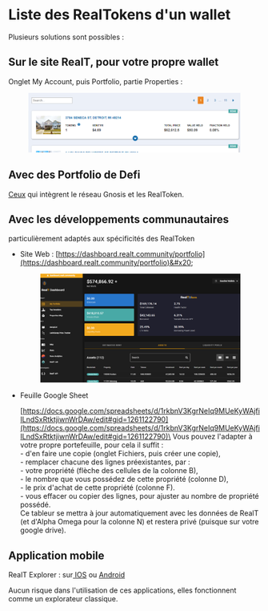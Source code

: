 # Liste des RealTokens d'un wallet

Plusieurs solutions sont possibles :

## Sur le site RealT, pour votre propre wallet&#x20;

Onglet My Account, puis Portfolio, partie Properties :

<figure><img src="../../.gitbook/assets/image (1).png" alt=""><figcaption></figcaption></figure>

## Avec des Portfolio de Defi

[Ceux](../defi-realt/portfolio-defi.md) qui intègrent le réseau Gnosis et les RealToken.

## Avec les développements communautaires

particulièrement adaptés aux spécificités des RealToken&#x20;

*   Site Web : [https://dashboard.realt.community/portfolio](https://dashboard.realt.community/portfolio)&#x20;

    <figure><img src="../../.gitbook/assets/image (31).png" alt=""><figcaption></figcaption></figure>


*   Feuille Google Sheet

    [https://docs.google.com/spreadsheets/d/1rkbnV3KgrNeIq9MUeKyWAjfiILndSxRtktjiwnWrDAw/edit#gid=1261122790](https://docs.google.com/spreadsheets/d/1rkbnV3KgrNeIq9MUeKyWAjfiILndSxRtktjiwnWrDAw/edit#gid=1261122790)\
    Vous pouvez l'adapter à votre propre portefeuille, pour cela il suffit : \
    &#x20; \- d'en faire une copie (onglet Fichiers, puis créer une copie),\
    &#x20; \- remplacer chacune des lignes préexistantes, par : \
    &#x20;      \- votre propriété (flèche des cellules de la colonne B),\
    &#x20;      \- le nombre que vous possédez de cette propriété (colonne D),\
    &#x20;      \- le prix d'achat de cette propriété (colonne F).\
    &#x20; \- vous effacer ou copier des lignes, pour ajuster au nombre de propriété possédé.\
    Ce tableur se mettra à jour automatiquement avec les données de RealT (et d'Alpha Omega pour la colonne N) et restera privé (puisque sur votre google drive).



## Application mobile&#x20;

RealT Explorer : sur[ IOS](https://apps.apple.com/fr/app/realt-explorer/id1532670717) ou [Android](https://play.google.com/store/apps/details?id=com.rubengaviles.realtexplorer\&hl=fr\&gl=US)

Aucun risque dans l'utilisation de ces applications, elles fonctionnent comme un explorateur classique.
